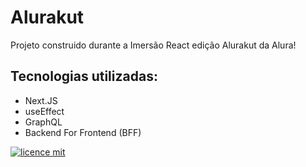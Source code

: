 # Alurakut

Projeto construido durante a Imersão React edição Alurakut da Alura!

## Tecnologias utilizadas:
- Next.JS
- useEffect 
- GraphQL 
- Backend For Frontend (BFF)


[![licence mit](https://img.shields.io/badge/licence-MIT-blue.svg?style=flat-square)](https://github.com/alura-challenges/alurakut-base/blob/master/LICENSE)

